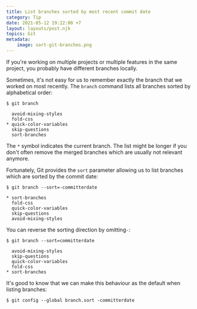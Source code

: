```yaml
---
title: List branches sorted by most recent commit date
category: Tip
date: 2021-05-12 19:22:00 +7
layout: layouts/post.njk
topics: Git
metadata:
    image: sort-git-branches.png
---
```


If you're working on multiple projects or multiple features in the same project, you probably have different branches locally.

Sometimes, it's not easy for us to remember exactly the branch that we worked on most recently.
The `branch` command lists all branches sorted by alphabetical order:

```shell
$ git branch

  avoid-mixing-styles
  fold-css
* quick-color-variables
  skip-questions
  sort-branches
```

The `*` symbol indicates the current branch. The list might be longer if you don't often remove the merged branches which are usually not relevant anymore.

Fortunately, Git provides the `sort` parameter allowing us to list branches which are sorted by the commit date:

```shell
$ git branch --sort=-committerdate

* sort-branches
  fold-css
  quick-color-variables
  skip-questions
  avoid-mixing-styles
```

You can reverse the sorting direction by omitting`-`:

```shell
$ git branch --sort=committerdate

  avoid-mixing-styles
  skip-questions
  quick-color-variables
  fold-css
* sort-branches
```

It's good to know that we can make this behaviour as the default when listing branches:

```shell
$ git config --global branch.sort -committerdate
```
